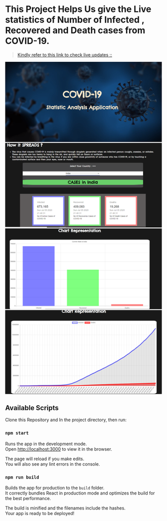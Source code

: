 # This Project Helps Us give the Live statistics of Number of Infected , Recovered and Death cases  from COVID-19.
> [Kindly refer to this link to check live updates ::](https://5f01faa872ef4b12dbf9e0d5--hungry-hoover-617825.netlify.app/)

![](https://github.com/poojarathore30/COVID-19-Statistic-Analyser.github.io/blob/master/public/images/1.PNG)
![](https://github.com/poojarathore30/COVID-19-Statistic-Analyser.github.io/blob/master/public/images/2.PNG)
![](https://github.com/poojarathore30/COVID-19-Statistic-Analyser.github.io/blob/master/public/images/3.PNG)
![](https://github.com/poojarathore30/COVID-19-Statistic-Analyser.github.io/blob/master/public/images/4.PNG)

## Available Scripts
Clone this Repository and In the project directory, then run:

### `npm start`

Runs the app in the development mode.<br />
Open [http://localhost:3000](http://localhost:3000) to view it in the browser.

The page will reload if you make edits.<br />
You will also see any lint errors in the console.

### `npm run build`

Builds the app for production to the `build` folder.<br />
It correctly bundles React in production mode and optimizes the build for the best performance.

The build is minified and the filenames include the hashes.<br />
Your app is ready to be deployed!

